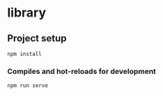 # library

## Project setup
```
npm install
```

### Compiles and hot-reloads for development
```
npm run serve
```
